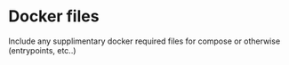 # Docker files

Include any supplimentary docker required files for compose or otherwise (entrypoints, etc..)